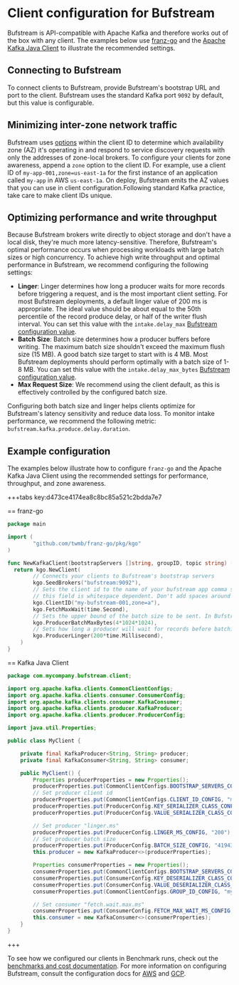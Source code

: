 # Client configuration for Bufstream

Bufstream is API-compatible with Apache Kafka and therefore works out of the box with any client. The examples below use [franz-go](https://github.com/twmb/franz-go/tree/master) and the [Apache Kafka Java Client](https://github.com/apache/kafka/tree/trunk/clients/src/main/java/org/apache/kafka/clients) to illustrate the recommended settings.

## Connecting to Bufstream

To connect clients to Bufstream, provide Bufstream's bootstrap URL and port to the client. Bufstream uses the standard Kafka port `9092` by default, but this value is configurable.

## Minimizing inter-zone network traffic

Bufstream uses [options](../../reference/configuration/client-id-options/) within the client ID to determine which availability zone (AZ) it's operating in and respond to service discovery requests with only the addresses of zone-local brokers. To configure your clients for zone awareness, append a `zone` option to the client ID. For example, use a client ID of `my-app-001,zone=us-east-1a` for the first instance of an application called `my-app` in AWS `us-east-1a`. On deploy, Bufstream emits the AZ values that you can use in client configuration.Following standard Kafka practice, take care to make client IDs unique.

## Optimizing performance and write throughput

Because Bufstream brokers write directly to object storage and don't have a local disk, they're much more latency-sensitive. Therefore, Bufstream's optimal performance occurs when processing workloads with large batch sizes or high concurrency. To achieve high write throughput and optimal performance in Bufstream, we recommend configuring the following settings:

- **Linger**: Linger determines how long a producer waits for more records before triggering a request, and is the most important client setting. For most Bufstream deployments, a default linger value of 200 ms is appropriate. The ideal value should be about equal to the 50th percentile of the record produce delay, or half of the writer flush interval. You can set this value with the `intake.delay_max` [Bufstream configuration value](/docs/bufstream/reference/configuration/bufstream-yaml/#buf.bufstream.config.v1alpha1.IntakeConfig).
- **Batch Size**: Batch size determines how a producer buffers before writing. The maximum batch size shouldn't exceed the maximum flush size (15 MB). A good batch size target to start with is 4 MB. Most Bufstream deployments should perform optimally with a batch size of 1-8 MB. You can set this value with the `intake.delay_max_bytes` [Bufstream configuration value](/docs/bufstream/reference/configuration/bufstream-yaml/#buf.bufstream.config.v1alpha1.IntakeConfig).
- **Max Request Size**: We recommend using the client default, as this is effectively controlled by the configured batch size.

Configuring both batch size and linger helps clients optimize for Bufstream's latency sensitivity and reduce data loss. To monitor intake performance, we recommend the following metric: `bufstream.kafka.produce.delay.duration`.

## Example configuration

The examples below illustrate how to configure `franz-go` and the Apache Kafka Java Client using the recommended settings for performance, throughput, and zone awareness.

+++tabs key:d473ce4174ea8c8bc85a521c2bdda7e7

== franz-go

```go
package main

import (
        "github.com/twmb/franz-go/pkg/kgo"
)

func NewKafkaClient(bootstrapServers []string, groupID, topic string) (*kgo.Client, error) {
  return kgo.NewClient(
        // Connects your clients to Bufstream's bootstrap servers
        kgo.SeedBrokers("bufstream:9092"),
        // Sets the client id to the name of your bufstream app comma separated from the availability zone.
        // this field is whitespace dependent. Don't add spaces around the comma or equal sign.
        kgo.ClientID("my-bufstream-001,zone=a"),
        kgo.FetchMaxWait(time.Second),
        // Sets the upper bound of the batch size to be sent. In Bufstream, this shouldn't exceed the max flush rate of 15 MB.
        kgo.ProducerBatchMaxBytes(4*1024*1024),
        // Sets how long a producer will wait for records before batching them into a request.
        kgo.ProducerLinger(200*time.Millisecond),
    )
}
```

== Kafka Java Client

```java
package com.mycompany.bufstream.client;

import org.apache.kafka.clients.CommonClientConfigs;
import org.apache.kafka.clients.consumer.ConsumerConfig;
import org.apache.kafka.clients.consumer.KafkaConsumer;
import org.apache.kafka.clients.producer.KafkaProducer;
import org.apache.kafka.clients.producer.ProducerConfig;

import java.util.Properties;

public class MyClient {

    private final KafkaProducer<String, String> producer;
    private final KafkaConsumer<String, String> consumer;

    public MyClient() {
        Properties producerProperties = new Properties();
        producerProperties.put(CommonClientConfigs.BOOTSTRAP_SERVERS_CONFIG, "bufstream:9092");
        // Set producer client id
        producerProperties.put(CommonClientConfigs.CLIENT_ID_CONFIG, "my-bufstream-001,zone=a");
        producerProperties.put(ProducerConfig.KEY_SERIALIZER_CLASS_CONFIG, "org.apache.kafka.common.serialization.StringSerializer");
        producerProperties.put(ProducerConfig.VALUE_SERIALIZER_CLASS_CONFIG, "org.apache.kafka.common.serialization.StringSerializer");

        // Set producer "linger.ms"
        producerProperties.put(ProducerConfig.LINGER_MS_CONFIG, "200"); // 200 ms
        // Set producer batch size
        producerProperties.put(ProducerConfig.BATCH_SIZE_CONFIG, "4194304"); // 4*1024*1024
        this.producer = new KafkaProducer<>(producerProperties);

        Properties consumerProperties = new Properties();
        consumerProperties.put(CommonClientConfigs.BOOTSTRAP_SERVERS_CONFIG, "bufstream:9092");
        consumerProperties.put(ConsumerConfig.KEY_DESERIALIZER_CLASS_CONFIG, "org.apache.kafka.common.serialization.StringDeserializer");
        consumerProperties.put(ConsumerConfig.VALUE_DESERIALIZER_CLASS_CONFIG, "org.apache.kafka.common.serialization.StringDeserializer");
        consumerProperties.put(CommonClientConfigs.GROUP_ID_CONFIG, "my-group");

        // Set consumer "fetch.wait.max.ms"
        consumerProperties.put(ConsumerConfig.FETCH_MAX_WAIT_MS_CONFIG, "1000"); // 1 second
        this.consumer = new KafkaConsumer<>(consumerProperties);
    }
}
```

+++

To see how we configured our clients in Benchmark runs, check out the [benchmarks and cost documentation](../../cost/). For more information on configuring Bufstream, consult the configuration docs for [AWS](../../deployment/aws/configure/) and [GCP](../../deployment/gcp/configure/).
